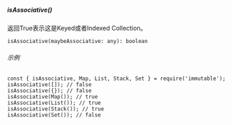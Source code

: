 ##### isAssociative\(\)

返回True表示这是Keyed或者Indexed Collection。

```
isAssociative(maybeAssociative: any): boolean
```

###### 示例

```
const { isAssociative, Map, List, Stack, Set } = require('immutable');
isAssociative([]); // false
isAssociative({}); // false
isAssociative(Map()); // true
isAssociative(List()); // true
isAssociative(Stack()); // true
isAssociative(Set()); // false
```



